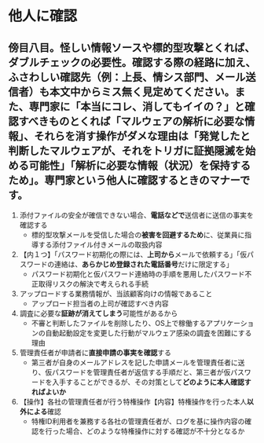 # 他人に確認

## 傍目八目。怪しい情報ソースや標的型攻撃とくれば、ダブルチェックの必要性。**確認する際の経路**に加え、**ふさわしい確認先**（例：上長、情シス部門、メール送信者）も本文中からミス無く見定めてください。また、専門家に「本当にコレ、**消してもイイの？**」と確認すべきものとくれば「**マルウェアの解析に必要な情報**」、それらを消す操作がダメな理由は「発覚したと判断したマルウェアが、**それをトリガに証拠隠滅を始める**可能性」「**解析に必要な情報（状況）を保持**するため」。専門家という他人に確認するときのマナーです。

1. 添付ファイルの安全が確信できない場合、**電話などで**送信者に送信の事実を確認する
    * 標的型攻撃メールを受信した場合の**被害を回避するため**に、従業員に指導する添付ファイル付きメールの取扱内容
2. 【内１つ】「パスワード初期化の際には、**上司から**メールで依頼する」「仮パスワードの連絡は、**あらかじめ登録された電話番号**だけに限定する」
    * パスワード初期化と仮パスワード連絡時の手順を悪用したパスワード不正取得リスクの解決で考えられる手続
3. アップロードする業務情報が、当該顧客向けの情報であること
    * アップロード担当者の上司が確認すべき内容
4. 調査に必要な**証跡が消えてしまう**可能性があるから
    * 不審と判断したファイルを削除したり、OS上で稼働するアプリケーションの自動起動設定を変更した行動がマルウェア感染の調査を困難にする理由
5. 管理責任者が申請者に**直接申請の事実を確認**する
    * 第三者が自身のメールアドレスを記した申請メールを管理責任者に送り、仮パスワードを管理責任者が返信する手順だと、第三者が仮パスワードを入手することができるが、その対策として**どのように本人確認すればよいか**
6. 【操作】各社の管理責任者が行う特権操作【内容】特権操作を行った本人**以外による**確認
    * 特権ID利用者を兼務する各社の管理責任者が、ログを基に操作内容の確認を行った場合、どのような特権操作に対する確認が不十分となるか

